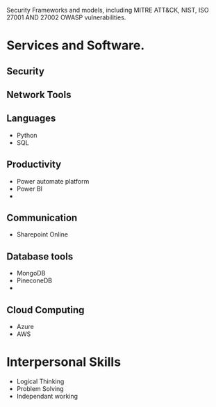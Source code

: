 
Security Frameworks and models, including MITRE ATT&CK, NIST, ISO 27001 AND 27002
OWASP vulnerabilities. 





# Services and Software.
## Security


## Network Tools



## Languages
- Python
- SQL



## Productivity
- Power automate platform 
- Power BI
- 


## Communication 
- Sharepoint Online





## Database tools
- MongoDB
- PineconeDB
- 



## Cloud Computing
- Azure
- AWS


# Interpersonal Skills
- Logical Thinking
- Problem Solving
- Independant working